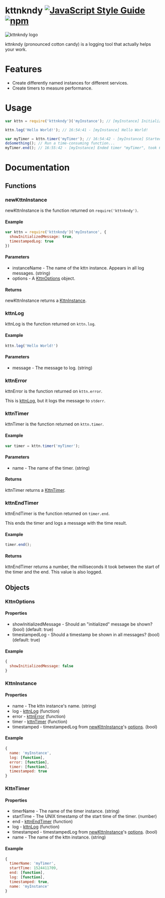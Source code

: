 # kttnkndy [![JavaScript Style Guide](https://img.shields.io/badge/code_style-standard-brightgreen.svg)](https://standardjs.com) [![npm](https://img.shields.io/npm/dt/kttnkndy.svg)](https://www.npmjs.com/package/kttnkndy)

![kttnkndy logo](https://bbyjins.skiilaa.me/img/kttnkndy/logo/transparent_landscape_small.png)

kttnkndy (pronounced cotton candy) is a logging tool that actually helps your work.

# Features

 * Create differently named instances for different services.
 * Create timers to measure performance.

# Usage

```js
var kttn = require('kttnkndy')('myInstance'); // [myInstance] Initialized.

kttn.log('Hello World!'); // 16:54:41 - [myInstance] Hello World!

var myTimer = kttn.timer('myTimer'); // 16:54:42 - [myInstance] Started timer "myTimer".
doSomething(); // Run a time-consuming function...
myTimer.end(); // 16:55:42 - [myInstance] Ended timer "myTimer", took 60.663s.
```

# Documentation

## Functions

### newKttnInstance

newKttnInstance is the function returned on `require('kttnkndy')`.

#### Example

```js
var kttn = require('kttnkndy')('myInstance', {
  showInitializedMessage: true,
  timestampedLog: true
})
```

#### Parameters

 * instanceName - The name of the kttn instance. Appears in all log messages. (string)
 * options - A [KttnOptions](#kttnoptions) object.

#### Returns

newKttnInstance returns a [KttnInstance](#kttninstance).

### kttnLog

kttnLog is the function returned on `kttn.log`.

#### Example

```js
kttn.log('Hello World!')
```

#### Parameters

 * message - The message to log. (string)

### kttnError

kttnError is the function returned on `kttn.error`.

This is [kttnLog](#kttnlog), but it logs the message to `stderr`.

### kttnTimer

kttnTimer is the function returned on `kttn.timer`.

#### Example

```js
var timer = kttn.timer('myTimer');
```

#### Parameters

 * name - The name of the timer. (string)

#### Returns

kttnTimer returns a [KttnTimer](#kttntimer-1).

### kttnEndTimer

kttnEndTimer is the function returned on `timer.end`.

This ends the timer and logs a message with the time result.

#### Example

```js
timer.end();
```

#### Returns

kttnEndTimer returns a number, the milliseconds it took between the start of the timer and the end. This value is also logged.

## Objects

### KttnOptions

#### Properties

 * showInitializedMessage - Should an "initialized" message be shown? (bool) (default: true)
 * timestampedLog - Should a timestamp be shown in all messages? (bool) (default: true)

#### Example

```js
{
  showInitializedMessage: false
}
```

### KttnInstance

#### Properties

 * name - The kttn instance's name. (string)
 * log - [kttnLog](#kttnlog) (function)
 * error - [kttnError](#kttnerror) (function)
 * timer - [kttnTimer](#kttntimer) (function)
 * timestamped - timestampedLog from [newKttnInstance](#newkttninstance)'s [options](#kttnoptions). (bool)

#### Example

```js
{
  name: 'myInstance',
  log: [function],
  error: [function],
  timer: [function],
  timestamped: true
}
```

### KttnTimer

#### Properties

 * timerName - The name of the timer instance. (string)
 * startTime - The UNIX timestamp of the start time of the timer. (number)
 * end - [kttnEndTimer](#kttnendtimer) (function)
 * log - [kttnLog](#kttnlog) (function)
 * timestamped - timestampedLog from [newKttnInstance](#newkttninstance)'s [options](#kttnoptions). (bool)
 * name - The name of the kttn instance. (string)

#### Example

```js
{
  timerName: 'myTimer',
  startTime: 1524411709,
  end: [function],
  log: [function],
  timestamped: true,
  name: 'myInstance'
}
```
